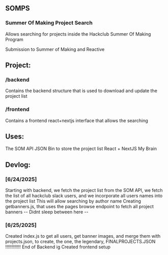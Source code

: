 ## SOMPS
### Summer Of Making Project Search

Allows searching for projects inside the Hackclub Summer Of Making Program

Submission to Summer of Making and Reactive

## Project:
### /backend
Contains the backend structure that is used to download and update the project list
### /frontend
Contains a frontend react+nextjs interface that allows the searching

## Uses:
The SOM API
JSON Bin to store the project list
React + NextJS
My Brain

## Devlog:
### [6/24/2025]
Starting with backend, we fetch the project list from the SOM API, we fetch the list of all hackclub slack users, and we incorporate all users names into the project list
This will allow searching by author name
Creating getbanners.js, that uses the pages browse endpoint to fetch all project banners
-- Didnt sleep between here --
### [6/25/2025]
Created index.js to get all users, get banner images, and merge them with projects.json, to create, the one, the legendary, FINALPROJECTS.JSON !!!!!!!!!!!!
End of Backend ig
Created frontend setup
